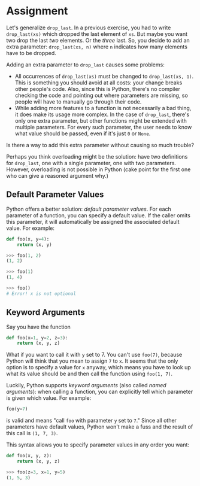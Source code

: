 # Assignment

Let's generalize `drop_last`. In a previous exercise, you
had to write `drop_last(xs)` which dropped the last element
of `xs`. But maybe you want two drop the last *two* elements.
Or the *three* last. So, you decide to add an extra parameter:
`drop_last(xs, n)` where `n` indicates how many elements
have to be dropped.

Adding an extra parameter to `drop_last` causes some problems:

* All occurrences of `drop_last(xs)` must be changed to `drop_last(xs, 1)`. This is something you should avoid at all costs: your change breaks other people's code. Also, since this is Python, there's no compiler checking the code and pointing out where parameters are missing, so people will have to manually go through their code.
* While adding more features to a function is not necessarily a bad thing, it does make its usage more complex. In the case of `drop_last`, there's only one extra parameter, but other functions might be extended with multiple parameters. For every such parameter, the user needs to know what value should be passed, even if it's just `0` or `None`.

Is there a way to add this extra parameter without causing so much trouble?

Perhaps you think overloading might be the solution: have two definitions for `drop_last`, one with a single parameter, one with two parameters. However, overloading is not possible in Python (cake point for the first one who can give a reasoned argument why.)

## Default Parameter Values

Python offers a better solution: *default parameter values*. For each parameter of a function, you can specify a default value. If the caller omits this parameter, it will automatically be assigned the associated default value. For example:

```python
def foo(x, y=4):
    return (x, y)

>>> foo(1, 2)
(1, 2)

>>> foo(1)
(1, 4)

>>> foo()
# Error! x is not optional
```

## Keyword Arguments

Say you have the function

```python
def foo(x=1, y=2, z=3):
    return (x, y, z)
```

What if you want to call it with `y` set to 7. You can't use `foo(7)`, because Python will think that you mean to assign `7` to `x`. It seems that the only option is to specify a value for `x` anyway, which means you have to look up what its value should be and then call the function using `foo(1, 7)`.

Luckily, Python supports *keyword arguments* (also called *named arguments*):
when calling a function, you can explicitly tell which parameter is given which value. For example:

```python
foo(y=7)
```

is valid and means "call `foo` with parameter `y` set to `7`." Since all other
parameters have default values, Python won't make a fuss and the result of this call is `(1, 7, 3)`.

This syntax allows you to specify parameter values in any order you want:

```python
def foo(x, y, z):
    return (x, y, z)

>>> foo(z=3, x=1, y=5)
(1, 5, 3)
```
